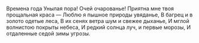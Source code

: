 Времена года
Унылая пора! Очей очарованье!
 Приятна мне твоя прощальная краса 
 — Люблю я пышное природы увяданье, 
 В багрец и в золото одетые леса,
  В их сенях ветра шум и свежее дыханье, 
  И мглой волнистою покрыты небеса, 
  И редкий солнца луч, и первые морозы, 
  И отдаленные седой зимы угрозы.